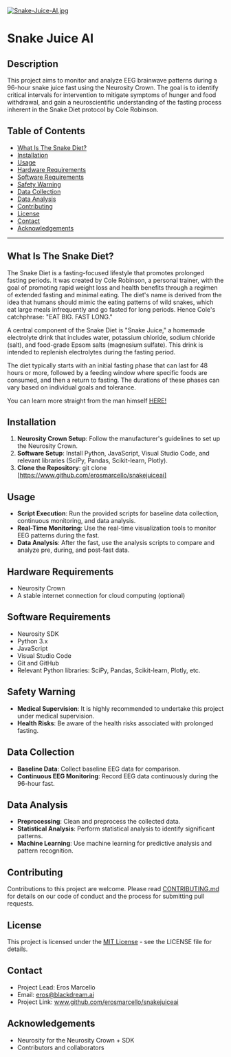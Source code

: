 [![Snake-Juice-AI.jpg](https://i.postimg.cc/26S6hjky/Snake-Juice-AI.jpg)](https://postimg.cc/TyBfX6Wv)

# Snake Juice AI

## Description
This project aims to monitor and analyze EEG brainwave patterns during a 96-hour snake juice fast using the Neurosity Crown. The goal is to identify critical intervals for intervention to mitigate symptoms of hunger and food withdrawal, and gain a neuroscientific understanding of the fasting process inherent in the Snake Diet protocol by Cole Robinson.

## Table of Contents
- [What Is The Snake Diet?](#what-is-the-snake-diet)
- [Installation](#installation)
- [Usage](#usage)
- [Hardware Requirements](#hardware-requirements)
- [Software Requirements](#software-requirements)
- [Safety Warning](#safety-warning)
- [Data Collection](#data-collection)
- [Data Analysis](#data-analysis)
- [Contributing](#contributing)
- [License](#license)
- [Contact](#contact)
- [Acknowledgements](#acknowledgements)

---

## What Is The Snake Diet?
The Snake Diet is a fasting-focused lifestyle that promotes prolonged fasting periods. It was created by Cole Robinson, a personal trainer, with the goal of promoting rapid weight loss and health benefits through a regimen of extended fasting and minimal eating. The diet's name is derived from the idea that humans should mimic the eating patterns of wild snakes, which eat large meals infrequently and go fasted for long periods. Hence Cole's catchphrase: "EAT BIG. FAST LONG." 

A central component of the Snake Diet is "Snake Juice," a homemade electrolyte drink that includes water, potassium chloride, sodium chloride (salt), and food-grade Epsom salts (magnesium sulfate). This drink is intended to replenish electrolytes during the fasting period.

The diet typically starts with an initial fasting phase that can last for 48 hours or more, followed by a feeding window where specific foods are consumed, and then a return to fasting. The durations of these phases can vary based on individual goals and tolerance.

You can learn more straight from the man himself [HERE!](https://www.youtube.com/@SnakeDiet)

## Installation
1. **Neurosity Crown Setup**: Follow the manufacturer's guidelines to set up the Neurosity Crown.
2. **Software Setup**: Install Python, JavaScript, Visual Studio Code, and relevant libraries (SciPy, Pandas, Scikit-learn, Plotly).
3. **Clone the Repository**: git clone [https://www.github.com/erosmarcello/snakejuiceai]

## Usage
- **Script Execution**: Run the provided scripts for baseline data collection, continuous monitoring, and data analysis.
- **Real-Time Monitoring**: Use the real-time visualization tools to monitor EEG patterns during the fast.
- **Data Analysis**: After the fast, use the analysis scripts to compare and analyze pre, during, and post-fast data.

## Hardware Requirements
- Neurosity Crown
- A stable internet connection for cloud computing (optional)

## Software Requirements
- Neurosity SDK
- Python 3.x
- JavaScript
- Visual Studio Code
- Git and GitHub
- Relevant Python libraries: SciPy, Pandas, Scikit-learn, Plotly, etc.

## Safety Warning
- **Medical Supervision**: It is highly recommended to undertake this project under medical supervision.
- **Health Risks**: Be aware of the health risks associated with prolonged fasting.

## Data Collection
- **Baseline Data**: Collect baseline EEG data for comparison.
- **Continuous EEG Monitoring**: Record EEG data continuously during the 96-hour fast.

## Data Analysis
- **Preprocessing**: Clean and preprocess the collected data.
- **Statistical Analysis**: Perform statistical analysis to identify significant patterns.
- **Machine Learning**: Use machine learning for predictive analysis and pattern recognition.

## Contributing
Contributions to this project are welcome. Please read [CONTRIBUTING.md](CONTRIBUTING.md) for details on our code of conduct and the process for submitting pull requests.

## License
This project is licensed under the [MIT License](LICENSE.md) - see the LICENSE file for details.

## Contact
- Project Lead: Eros Marcello
- Email: eros@blackdream.ai
- Project Link: www.github.com/erosmarcello/snakejuiceai

## Acknowledgements
- Neurosity for the Neurosity Crown + SDK 
- Contributors and collaborators

